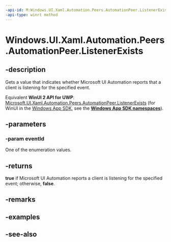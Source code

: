 ```yaml
---
-api-id: M:Windows.UI.Xaml.Automation.Peers.AutomationPeer.ListenerExists(Windows.UI.Xaml.Automation.Peers.AutomationEvents)
-api-type: winrt method
---
```


<!-- Method syntax
public bool ListenerExists(Windows.UI.Xaml.Automation.Peers.AutomationEvents eventId)
-->

# Windows.UI.Xaml.Automation.Peers.AutomationPeer.ListenerExists

## -description
Gets a value that indicates whether Microsoft UI Automation reports that a client is listening for the specified event.

Equivalent **WinUI 2 API for UWP**: [Microsoft.UI.Xaml.Automation.Peers.AutomationPeer.ListenerExists](/windows/winui/api/microsoft.ui.xaml.automation.peers.automationpeer.listenerexists) (for WinUI in the [Windows App SDK](/windows/apps/windows-app-sdk/), see the **[Windows App SDK namespaces](/windows/windows-app-sdk/api/winrt/)**).

## -parameters
### -param eventId
One of the enumeration values.

## -returns
**true** if Microsoft UI Automation reports a client is listening for the specified event; otherwise, **false**.

## -remarks

## -examples

## -see-also
